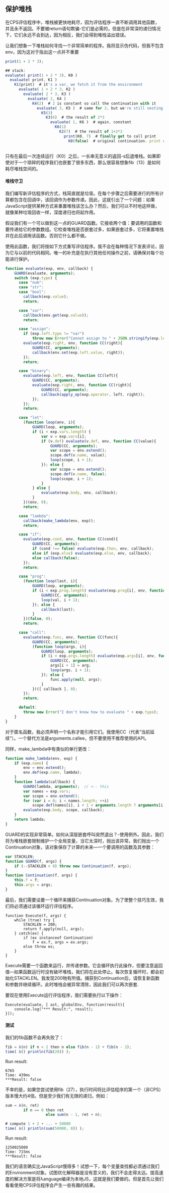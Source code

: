 ## 保护堆栈

在CPS评估程序中，堆栈被更快地耗尽，因为评估程序一直不断调用其他函数，并且永不返回。不要被return语句欺骗-它们是必需的，但是在非常深的递归情况下，它们永远不会到达，因为相反，我们会得到堆栈溢出错误。

让我们想象一下堆栈如何寻找一个非常简单的程序。我将显示伪代码，但我不包含env，因为这对于指出这一点并不重要

```js
print(1 + 2 * 3);

## stack:
evaluate( print(1 + 2 * 3), K0 )
  evaluate( print, K1 )
    K1(print)  # it's a var, we fetch it from the environment
      evaluate( 1 + 2 * 3, K2 )
        evaluate( 2 * 3, K3 )
          evaluate( 2, K4 )
            K4(2)  # 2 is constant so call the continuation with it
              evaluate( 3, K5 )  # same for 3, but we're still nesting
                K5(3)
                  K3(6)  # the result of 2*3
                    evaluate( 1, K6 )  # again, constant
                      K6(1)
                        K2(7)  # the result of 1+2*3
                          print(K0, 7)  # finally get to call print
                            K0(false)  # original continuation. print returns false.
                            
```

只有在最后一次连续运行（K0）之后，一长串无意义的返回-s后退堆栈。如果即使对于一个琐碎的程序我们也嵌套了很多东西，那么很容易想象fib（13）是如何耗尽堆栈空间的。



#### 堆栈守卫

我们编写新评估程序的方式，栈简直就是垃圾。在每个步骤之后需要进行的所有计算都包含在回调中，该回调作为参数传递。因此，这就引出了一个问题：如果JavaScript提供某种方式来重置堆栈该怎么办？然后，我们可以不时地这样做，就像某种垃圾回收一样，深度递归也将起作用。

假设我们有一个可以做到这一点的GUARD函数。它接收两个值：要调用的函数和要传递给它的参数数组。它检查堆栈是否嵌套过多，如果嵌套过多，它将重置堆栈并在此后调用该函数。否则它什么都不做。

使用此函数，我们将按如下方式重写评估程序。我不会在每种情况下发表评论，因为它与以前的代码相同。唯一的补充是在执行其他任何操作之前，请确保对每个功能进行保护。

```js
function evaluate(exp, env, callback) {
    GUARD(evaluate, arguments);
    switch (exp.type) {
      case "num":
      case "str":
      case "bool":
        callback(exp.value);
        return;

      case "var":
        callback(env.get(exp.value));
        return;

      case "assign":
        if (exp.left.type != "var")
            throw new Error("Cannot assign to " + JSON.stringify(exp.left));
        evaluate(exp.right, env, function CC(right){
            GUARD(CC, arguments);
            callback(env.set(exp.left.value, right));
        });
        return;

      case "binary":
        evaluate(exp.left, env, function CC(left){
            GUARD(CC, arguments);
            evaluate(exp.right, env, function CC(right){
                GUARD(CC, arguments);
                callback(apply_op(exp.operator, left, right));
            });
        });
        return;

      case "let":
        (function loop(env, i){
            GUARD(loop, arguments);
            if (i < exp.vars.length) {
                var v = exp.vars[i];
                if (v.def) evaluate(v.def, env, function CC(value){
                    GUARD(CC, arguments);
                    var scope = env.extend();
                    scope.def(v.name, value);
                    loop(scope, i + 1);
                }); else {
                    var scope = env.extend();
                    scope.def(v.name, false);
                    loop(scope, i + 1);
                }
            } else {
                evaluate(exp.body, env, callback);
            }
        })(env, 0);
        return;

      case "lambda":
        callback(make_lambda(env, exp));
        return;

      case "if":
        evaluate(exp.cond, env, function CC(cond){
            GUARD(CC, arguments);
            if (cond !== false) evaluate(exp.then, env, callback);
            else if (exp.else) evaluate(exp.else, env, callback);
            else callback(false);
        });
        return;

      case "prog":
        (function loop(last, i){
            GUARD(loop, arguments);
            if (i < exp.prog.length) evaluate(exp.prog[i], env, function CC(val){
                GUARD(CC, arguments);
                loop(val, i + 1);
            }); else {
                callback(last);
            }
        })(false, 0);
        return;

      case "call":
        evaluate(exp.func, env, function CC(func){
            GUARD(CC, arguments);
            (function loop(args, i){
                GUARD(loop, arguments);
                if (i < exp.args.length) evaluate(exp.args[i], env, function CC(arg){
                    GUARD(CC, arguments);
                    args[i + 1] = arg;
                    loop(args, i + 1);
                }); else {
                    func.apply(null, args);
                }
            })([ callback ], 0);
        });
        return;

      default:
        throw new Error("I don't know how to evaluate " + exp.type);
    }
}
```

对于匿名函数，我必须声明一个名称才能引用它们。我使用CC（代表“当前延续”）。一个替代方法是arguments.callee，但不要使用不推荐使用的API。



同样，make_lambda中有类似的单行更改：

```js
function make_lambda(env, exp) {
    if (exp.name) {
        env = env.extend();
        env.def(exp.name, lambda);
    }
    function lambda(callback) {
        GUARD(lambda, arguments);  // <-- this
        var names = exp.vars;
        var scope = env.extend();
        for (var i = 0; i < names.length; ++i)
            scope.def(names[i], i + 1 < arguments.length ? arguments[i + 1] : false);
        evaluate(exp.body, scope, callback);
    }
    return lambda;
}
```

GUARD的实现非常简单。如何从深层嵌套呼叫突然退出？-使用例外。因此，我们将为堆栈嵌套限制维护一个全局变量，当它太深时，抛出该异常。我们抛出一个Continuation对象，该对象保存了计算的未来—一个要调用的函数及其参数：

```js
var STACKLEN;
function GUARD(f, args) {
    if (--STACKLEN < 0) throw new Continuation(f, args);
}
function Continuation(f, args) {
    this.f = f;
    this.args = args;
}
```

最后，我们需要设置一个循环来捕获Continuation对象。为了使整个技巧生效，我们将必须通过该循环运行评估程序。

```
function Execute(f, args) {
    while (true) try {
        STACKLEN = 200;
        return f.apply(null, args);
    } catch(ex) {
        if (ex instanceof Continuation)
            f = ex.f, args = ex.args;
        else throw ex;
    }
}
```

Execute需要一个函数来运行，并传递参数。它会循环执行此操作，但要注意返回值—如果函数运行时没有破坏堆栈，我们将在此处停止。每次恢复循环时，都会初始化STACKLEN。我发现200物有所值。捕获到Continuation后，请恢复新函数和参数并继续循环。此时堆栈会被异常清除，因此我们可以再次嵌套.

要现在使用Execute运行评估程序，我们需要执行以下操作：

```
Execute(evaluate, [ ast, globalEnv, function(result){
    console.log("*** Result:", result);
}]);
```

#### 测试

我们的fib函数不会再失败了：

```js
fib = λ(n) if n < 2 then n else fib(n - 1) + fib(n - 2);
time( λ() println(fib(20)) );

```

Run result:

```
6765
Time: 439ms
***Result: false

```



不幸的是，如果您尝试使用fib（27），执行时间将比评估程序的第一个（非CPS）版本慢大约4倍。但是至少我们有无限的递归，例如：

```js
sum = λ(n, ret)
        if n == 0 then ret
                  else sum(n - 1, ret + n);

# compute 1 + 2 + ... + 50000
time( λ() println(sum(50000, 0)) );
```

Run result:

```
1250025000
Time: 715ms
***Result: false
```

我们的语言确实比JavaScript慢得多！试想一下，每个变量查找都必须通过我们的Environment对象。试图优化解释器是没有意义的，我们不会走得太远。提高速度的解决方案是将λanguage编译为本地JS，这就是我们要做的。但是首先让我们看看使用CPS评估程序会产生一些有趣的结果。